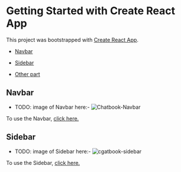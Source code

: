 # Getting Started with Create React App

This project was bootstrapped with [Create React App](https://github.com/facebook/create-react-app).

- [Navbar](#navbar)
- [Sidebar](#sidebar)

- [Other part](#other-part)

## Navbar

- TODO: image of Navbar here:-
![Chatbook-Navbar](https://user-images.githubusercontent.com/102934270/204153533-272e7600-e559-49a1-84f5-4c2b7c80b62f.jpg)

To use the Navbar, [click here.](src/components/navbar)

## Sidebar

- TODO: image of Sidebar here:-
![cgatbook-sidebar](https://user-images.githubusercontent.com/102934270/204154091-180d1ea4-fd87-4ea8-b99d-02ae1de775f2.jpg)

To use the Sidebar, [click here.](src/components/sidebar)
